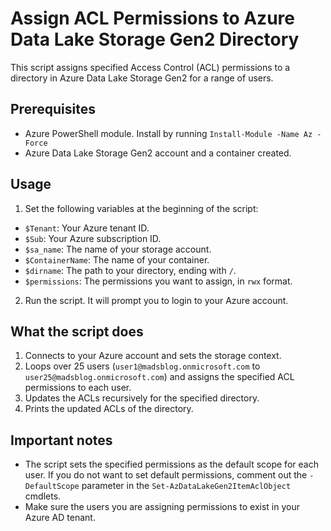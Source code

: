 # Assign ACL Permissions to Azure Data Lake Storage Gen2 Directory

This script assigns specified Access Control (ACL) permissions to a directory in Azure Data Lake Storage Gen2 for a range of users.

## Prerequisites

- Azure PowerShell module. Install by running `Install-Module -Name Az -Force`
- Azure Data Lake Storage Gen2 account and a container created.

## Usage

1. Set the following variables at the beginning of the script:

- `$Tenant`: Your Azure tenant ID.
- `$Sub`: Your Azure subscription ID.
- `$sa_name`: The name of your storage account.
- `$ContainerName`: The name of your container.
- `$dirname`: The path to your directory, ending with `/`.
- `$permissions`: The permissions you want to assign, in `rwx` format.

2. Run the script. It will prompt you to login to your Azure account.

## What the script does

1. Connects to your Azure account and sets the storage context.
2. Loops over 25 users (`user1@madsblog.onmicrosoft.com` to `user25@madsblog.onmicrosoft.com`) and assigns the specified ACL permissions to each user.
3. Updates the ACLs recursively for the specified directory.
4. Prints the updated ACLs of the directory.

## Important notes

- The script sets the specified permissions as the default scope for each user. If you do not want to set default permissions, comment out the `-DefaultScope` parameter in the `Set-AzDataLakeGen2ItemAclObject` cmdlets.
- Make sure the users you are assigning permissions to exist in your Azure AD tenant.
